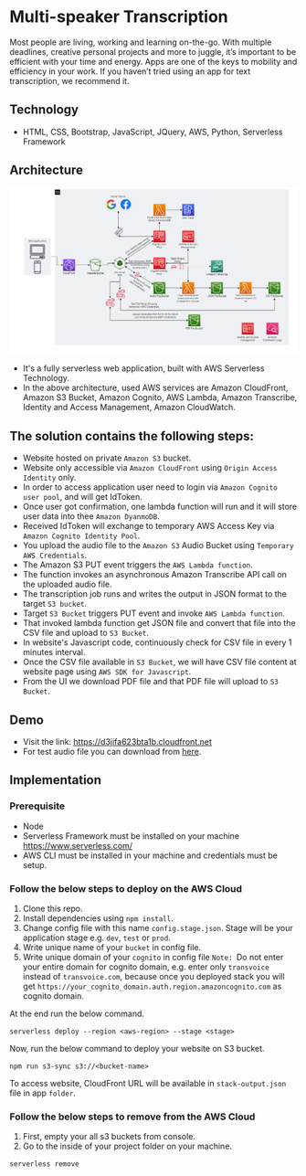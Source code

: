 # Multi-speaker Transcription
Most people are living, working and learning on-the-go. With multiple deadlines, creative personal projects and more to juggle, it’s important to be efficient with your time and energy. Apps are one of the keys to mobility and efficiency in your work. If you haven’t tried using an app for text transcription, we recommend it. 

## Technology
- HTML, CSS, Bootstrap, JavaScript, JQuery, AWS, Python, Serverless Framework

## Architecture
![This is an image](./app/docs/Architecture.png)

- It's a fully serverless web application, built with AWS Serverless Technology.
- In the above architecture, used AWS services are Amazon CloudFront, Amazon S3 Bucket, Amazon Cognito, AWS Lambda, Amazon Transcribe, Identity and Access Management, Amazon CloudWatch.

## The solution contains the following steps:
- Website hosted on private `Amazon S3` bucket.
- Website only accessible via `Amazon CloudFront` using `Origin Access Identity` only.
- In order to access application user need to login via `Amazon Cognito user pool`, and will get IdToken.
- Once user got confirmation, one lambda function will run and it will store user data into thee `Amazon DyanmoDB`.
- Received IdToken will exchange to temporary AWS Access Key via `Amazon Cognito Identity Pool`.
- You upload the audio file to the `Amazon S3` Audio Bucket using `Temporary AWS Credentials`.
- The Amazon S3 PUT event triggers the `AWS Lambda function`.
- The function invokes an asynchronous Amazon Transcribe API call on the uploaded audio file.
- The transcription job runs and writes the output in JSON format to the target `S3 bucket`.
- Target `S3 Bucket` triggers PUT event and invoke `AWS Lambda function`.
- That invoked lambda function get JSON file and convert that file into the CSV file and upload to `S3 Bucket`.
- In website's Javascript code, continuously check for CSV file in every 1 minutes interval.
- Once the CSV file available in `S3 Bucket`, we will have CSV file content at website page using `AWS SDK for Javascript`.
- From the UI we download PDF file and that PDF file will upload to `S3 Bucket`.

## Demo
- Visit the link: https://d3jifa623bta1b.cloudfront.net
- For test audio file you can download from [here](https://github.com/ParthTrambadiya/multi-speaker-transcribe/raw/master/app/docs/medical-diarization.wav).
## Implementation
### Prerequisite
- Node
- Serverless Framework must be installed on your machine https://www.serverless.com/
- AWS CLI must be installed in your machine and credentials must be setup.

### Follow the below steps to deploy on the AWS Cloud
1. Clone this repo.
2. Install dependencies using `npm install`.
3. Change config file with this name `config.stage.json`. Stage will be your application stage e.g. `dev`, `test` or `prod`.
4. Write unique name of your `bucket` in config file. 
5. Write unique domain of your `cognito` in config file `Note: `Do not enter your entire domain for cognito domain, e.g. enter only `transvoice` instead of `transvoice.com`, because once you deployed stack you will get `https://your_cognito_domain.auth.region.amazoncognito.com` as cognito domain.

At the end run the below command.
```
serverless deploy --region <aws-region> --stage <stage>
```
Now, run the below command to deploy your website on S3 bucket.
```
npm run s3-sync s3://<bucket-name>
```
  
To access website, CloudFront URL will be available in `stack-output.json` file in app `folder`.

### Follow the below steps to remove from the AWS Cloud
1. First, empty your all s3 buckets from console.
2. Go to the inside of your project folder on your machine.
```
serverless remove
```

